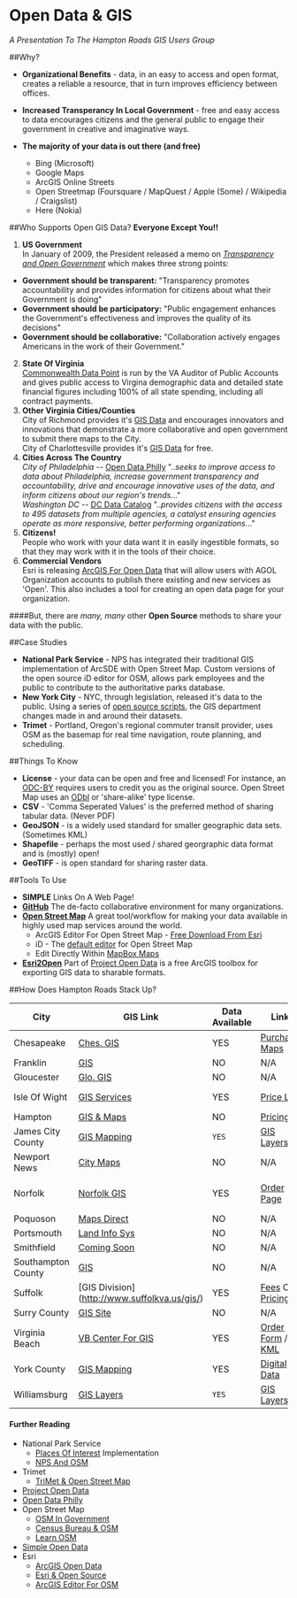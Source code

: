Open Data &  GIS
==========================
_A Presentation To The Hampton Roads GIS Users Group_  

##Why?  

* __Organizational Benefits__ - data, in an easy to access and open format, creates a reliable a resource, that in turn improves efficiency between offices.

* __Increased Transperancy In Local Government__ -  free and easy access to data encourages citizens and the general public to engage their government in creative and imaginative ways.

* __The majority of your data is out there (and free)__
  * Bing (Microsoft)
  * Google Maps
  * ArcGIS Online Streets
  * Open Streetmap (Foursquare / MapQuest / Apple (Some) / Wikipedia / Craigslist)
  * Here (Nokia)

##Who Supports Open GIS Data?
__Everyone Except You!!__

1. __US Government__  
In January of 2009, the President released a memo on [_Transparency and Open Government_](http://www.whitehouse.gov/the_press_office/TransparencyandOpenGovernment) which makes three strong points:
  *  __Government should be transparent:__ "Transparency promotes accountability and provides information for citizens about what their Government is doing"
  *  __Government should be participatory:__ "Public engagement enhances the Government's effectiveness and improves the quality of its decisions"
  *  __Government should be collaborative:__ "Collaboration actively engages Americans in the work of their Government."
2. __State Of Virginia__  
[Commonwealth Data Point](http://datapoint.apa.virginia.gov/) is run by the VA Auditor of Public Accounts and gives public access to Virgina demographic data and detailed state financial figures including 100% of all state spending, including all contract payments.
3. __Other Virginia Cities/Counties__  
City of Richmond provides it's [GIS Data](http://www.richmondgov.com/GIS/) and encourages innovators and innovations that demonstrate a more collaborative and open government to submit there maps to the City.  
City of Charlottesville provides it's [GIS Data](http://www.charlottesville.org/Index.aspx?page=1674) for free.    
4. __Cities Across The Country__  
_City of Philadelphia_ --  [Open Data Philly](http://opendataphilly.org/faq/) ".._seeks to improve access to data about Philadelphia, increase government transparency and accountability, drive and encourage innovative uses of the data, and inform citizens about our region's trends._.."  
_Washington DC_ --  [DC Data Catalog](http://data.octo.dc.gov/) ".._provides citizens with the access to 495 datasets from multiple agencies, a catalyst ensuring agencies operate as more responsive, better performing organizations._.."  
5. __Citizens!__  
People who work with your data want it in easily ingestible formats, so that they may work with it in the tools of their choice.
6. __Commercial Vendors__  
Esri is releasing [ArcGIS For Open Data](https://composer.dc.esri.com/) that will allow users with AGOL Organization accounts to publish there existing and new services as 'Open'. This also includes a tool for creating an open data page for your organization. 

####But, there are _many, many_ other __Open Source__ methods to share your data with the public.

##Case Studies  
* __National Park Service__ - NPS has integrated their traditional GIS implementation of ArcSDE with Open Street Map. Custom versions of the open source iD editor for OSM, allows park employees and the public to contribute to the authoritative parks database.  
* __New York City__ - NYC, through legislation, released it's data to the public. Using a series of [open source scripts](https://github.com/osmlab/changewithin), the GIS department changes made in and around their datasets.  
* __Trimet__ - Portland, Oregon's regional commuter transit provider, uses OSM as the basemap for real time navigation, route planning, and scheduling.  

##Things To Know  
* __License__ - your data can be open and free and licensed! For instance, an [ODC-BY](http://opendatacommons.org/licenses/by/summary/) requires users to credit you as the original source. Open Street Map uses an [ODbl](http://opendatacommons.org/licenses/odbl/) or 'share-alike' type license.  
* __CSV__ - 'Comma Seperated Values' is the preferred method of sharing tabular data. (Never PDF)
* __GeoJSON__ - is a widely used standard for smaller geographic data sets. (Sometimes KML)
* __Shapefile__ - perhaps the most used / shared georgraphic data format and is (mostly) open!
* __GeoTIFF__ - is open standard for sharing raster data.  

##Tools To Use
* __SIMPLE__ Links On A Web Page!  
* [__GitHub__](www.github.com) The de-facto collaborative environment for many organizations.
* [__Open Street Map__](http://www.openstreetmap.org/about) A great tool/workflow for making your data available in highly used map services around the world.  
  * ArcGIS Editor For Open Street Map - [Free Download From Esri](http://blogs.esri.com/esri/arcgis/2012/03/08/hello-map-getting-started-with-the-arcgis-editor-for-openstreetmap/)  
  * iD - The [default editor](http://www.openstreetmap.org/) for Open Street Map  
  * Edit Directly Within [MapBox Maps](https://www.mapbox.com/blog/improve-this-map/)
* [__Esri2Open__](https://github.com/project-open-data/esri2open) Part of [Project Open Data](https://github.com/project-open-data) is a free ArcGIS toolbox for exporting GIS data to sharable formats.

##How Does Hampton Roads Stack Up?

City | GIS Link | Data Available | Link | Cost |
--- | --- | --- | --- | ---|
Chesapeake | [Ches. GIS](http://www.cityofchesapeake.net/Government/City-Departments/Departments/Information-Technology-Department/02gis.htm) | YES | [Purchase Maps](http://www.cityofchesapeake.net/Government/City-Departments/Departments/Information-Technology-Department/02gis/gis-purchase.htm) | $50 |
Franklin | [GIS](http://www.franklincountyva.gov/gis)| NO | N/A | N/A|
Gloucester | [Glo. GIS](http://www.co.gloucester.va.us/GeographicInformationSystems(GIS)/tabid/692/Default.aspx) |  NO | N/A | N/A |
Isle Of Wight | [GIS Services](http://www.co.isle-of-wight.va.us/gis-services/) | YES | [Price List](http://www.co.isle-of-wight.va.us/gis-services/gis-services-price-list/) | $15 Per Layer |
Hampton | [GIS & Maps](http://www.hampton.gov/index.aspx?NID=1850) | NO | [Pricing](http://www.hampton.gov/DocumentCenter/View/604) | N/A |
James City County | [GIS Mapping](https://www.jamescitycountyva.gov/assessments/gis-mapping.html) | `YES` | [GIS Layers](https://www.jamescitycountyva.gov/assessments/gis-mapping-layers.html) | `FREE` |
Newport News | [City Maps](http://www.nngov.com/engineering/resources/maps) | NO | N/A | N/A |
Norfolk | [Norfolk GIS](http://va-norfolk.civicplus.com/index.aspx?NID=1596) | YES | [Order Page](http://va-norfolk.civicplus.com/index.aspx?NID=1620) | $100 Per Theme |
Poquoson | [Maps Direct](http://poquoson.mapsdirect.net/) | NO | N/A | N/A |
Portsmouth | [Land Info Sys](http://www2.portsmouthva.gov/website/portsweb2_in.aspx) | NO | N/A | N/A|
Smithfield | [Coming Soon](http://www.smithfieldva.gov/content/index/view/id/40)| NO | N/A | N/A |
Southampton County | [GIS](http://www.southamptoncounty.org/gis.aspx)| NO | N/A | N/A |
Suffolk | [GIS Division] (http://www.suffolkva.us/gis/) | YES | [Fees](http://www.suffolkva.us/gis/fees/) Or [Pricing](http://www.suffolkva.us/files/6913/5880/2156/distributionandpricing_policy.pdf) | $50 - $500 |
Surry County | [GIS Site](http://surry.mapsdirect.net/) | NO | N/A | N/A |
Virginia Beach | [VB Center For GIS](http://www.vbgov.com/government/departments/communications-info-tech/maps/Pages/default.aspx) | YES |[Order Form](http://www.vbgov.com/government/departments/communications-info-tech/maps/Documents/Info_about_Available_Data.pdf) / [KML](http://www.vbgov.com/government/departments/communications-info-tech/maps/Pages/GIS-KML-Data.aspx) | Free To Order |
York County | [GIS Mapping](http://www.yorkcounty.gov/CountyGovernment/FinancialMgmtServices/GISMapping.aspx) | YES | [Digital Data](http://www.yorkcounty.gov/CountyGovernment/FinancialMgmtServices/GISMapping/DigitalData.aspx) | $20-$300 |
Williamsburg | [GIS Layers](https://www.williamsburgva.gov/Index.aspx?page=793) | `YES` | [GIS Layers](https://www.williamsburgva.gov/Index.aspx?page=793) | `FREE`




#### Further Reading  
* National Park Service  
  * [Places Of Interest](http://www.nps.gov/npmap/blog/nps-plus-osm-equals-places-of-interest.html) Implementation
  * [NPS And OSM](http://www.nps.gov/npmap/slides/nps-and-osm/#1)  
* Trimet
  * [TriMet & Open Street Map](http://prezi.com/jgj6cl1rtwm5/openstreetmap-and-the-trimets-open-source-trip-planner/)  
* [Project Open Data](http://project-open-data.github.io/business-case/)  
* [Open Data Philly](http://opendataphilly.org/faq/)   
* Open Street Map
  * [OSM In Government](http://openstreetmap.us/2013/04/openstreetmap-in-government/)
  * [Census Bureau & OSM](http://www.slideshare.net/geomantic/openstreetmap-in-government-us-census-bureau-experience) 
  * [Learn OSM](http://learnosm.org/en/  )  
* [Simple Open Data](http://simpleopendata.com/)  
* Esri
  * [ArcGIS Open Data](http://blogs.esri.com/esri/arcgis/2014/02/10/preview-of-open-data/)  
  * [Esri & Open Source](http://blogs.esri.com/esri/esri-insider/2014/03/05/esri-open-source-growing/)  
  * [ArcGIS Editor For OSM](http://blogs.esri.com/esri/arcgis/2012/03/08/hello-map-getting-started-with-the-arcgis-editor-for-openstreetmap/)  
 


